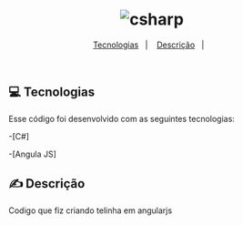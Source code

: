 <h1 align="center">
    <img alt="csharp" title="csharp" src=".github/angular.jpg" />
</h1>

<p align="center">
  <a href="#tecnologias">Tecnologias</a>&nbsp;&nbsp;&nbsp;|&nbsp;&nbsp;&nbsp;
   <a href="#descrição">Descrição</a>&nbsp;&nbsp;&nbsp;|&nbsp;&nbsp;&nbsp;
</p> 
<br>

## 💻 Tecnologias

Esse código foi desenvolvido com as seguintes tecnologias:

-[C#] 

-[Angula JS]

## ✍ Descrição

Codigo que fiz criando telinha em angularjs
